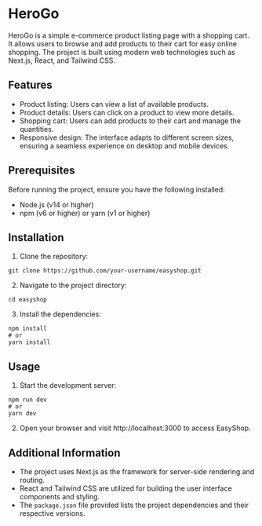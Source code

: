 # HeroGo

HeroGo is a simple e-commerce product listing page with a shopping cart. It allows users to browse and add products to their cart for easy online shopping. The project is built using modern web technologies such as Next.js, React, and Tailwind CSS.

## Features

- Product listing: Users can view a list of available products.
- Product details: Users can click on a product to view more details.
- Shopping cart: Users can add products to their cart and manage the quantities.
- Responsive design: The interface adapts to different screen sizes, ensuring a seamless experience on desktop and mobile devices.

## Prerequisites

Before running the project, ensure you have the following installed:

- Node.js (v14 or higher)
- npm (v6 or higher) or yarn (v1 or higher)

## Installation

1. Clone the repository:

```shell
git clone https://github.com/your-username/easyshop.git
```

2. Navigate to the project directory:

```shell
cd easyshop
```

3. Install the dependencies:

```shell
npm install
# or
yarn install
```

## Usage

1. Start the development server:

```shell
npm run dev
# or
yarn dev
```

2. Open your browser and visit http://localhost:3000 to access EasyShop.
   
## Additional Information

- The project uses Next.js as the framework for server-side rendering and routing.
- React and Tailwind CSS are utilized for building the user interface components and styling.
- The `package.json` file provided lists the project dependencies and their respective versions.

